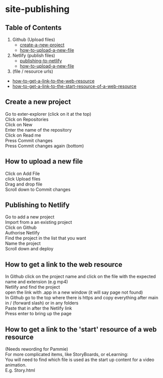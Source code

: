 # site-publishing

## Table of Contents

1. Github (Upload files)
   - [create-a-new-project](#create-a-new-project)
   - [how-to-upload-a-new-file](#how-to-upload-a-new-file)
2. Netlify (publish files)
   - [publishing-to-netlify](#publishing-to-netlify)
   - [how-to-upload-a-new-file](#how-to-upload-a-new-file)
5.  (file / resource urls)
   - [how-to-get-a-link-to-the-web-resource](#how-to-get-a-link-to-the-web-resource)
   - [how-to-get-a-link-to-the-start-resource-of-a-web-resource](#how-to-get-a-link-to-the-start-resource-of-a-web-resource)

## Create a new project
Go to exter-explorer (click on it at the top)   
Click on Repositories  
Click on New  
Enter the name of the repository   
Click on Read me  
Press Commit changes  
Press Commit changes again (bottom)  

## How to upload a new file 
Click on Add File  
click Upload files  
Drag and drop file  
Scroll down to Commit changes  

## Publishing to Netlify
Go to add a new project  
Import from a an existing project  
Click on Github  
Authorise Netlify  
Find the project in the list that you want  
Name the project  
Scroll down and deploy  

## How to get a link to the web resource 
In Github click on the project name and click on the file with the expected name and extension (e.g mp4)    
Netlify and find the project  
open the link with .app in a new window (it will say page not found)  
In Github go to the top where there is https and copy everything after main in / (forward slash) or in any folders  
Paste that in after the Netlify link  
Press enter to bring up the page  

## How to get a link to the 'start' resource of a web resource
(Needs rewording for Pammie)  
For more complicated items, like StoryBoards, or eLearning:  
You will need to find which file is used as the start up content for a video animation.  
E.g. Story.html  

